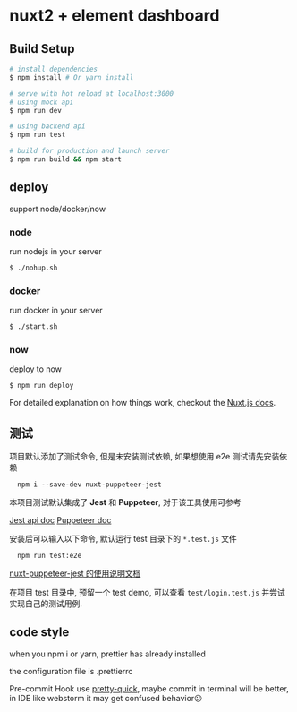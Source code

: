 # nuxt2 + element dashboard

## Build Setup

```bash
# install dependencies
$ npm install # Or yarn install

# serve with hot reload at localhost:3000
# using mock api
$ npm run dev

# using backend api
$ npm run test

# build for production and launch server
$ npm run build && npm start
```

## deploy

support node/docker/now

### node

run nodejs in your server

```bash
$ ./nohup.sh
```

### docker

run docker in your server

```bash
$ ./start.sh
```

### now

deploy to now

```bash
$ npm run deploy
```

For detailed explanation on how things work, checkout the [Nuxt.js docs](https://github.com/nuxt/nuxt.js).

## 测试

项目默认添加了测试命令, 但是未安装测试依赖, 如果想使用 e2e 测试请先安装依赖

```shell
  npm i --save-dev nuxt-puppeteer-jest
```

本项目测试默认集成了 **Jest** 和 **Puppeteer**, 对于该工具使用可参考

[Jest api doc](https://facebook.github.io/jest/docs/en/api.html)
[Puppeteer doc](https://github.com/GoogleChrome/puppeteer)

安装后可以输入以下命令, 默认运行 test 目录下的 `*.test.js` 文件

```shell
  npm run test:e2e
```

[nuxt-puppeteer-jest 的使用说明文档](https://github.com/PepperYan/nuxt-jest-puppeteer)

在项目 test 目录中, 预留一个 test demo, 可以查看 `test/login.test.js` 并尝试实现自己的测试用例.

## code style

when you npm i or yarn, prettier has already installed

the configuration file is .prettierrc

Pre-commit Hook use [pretty-quick](https://github.com/azz/pretty-quick), maybe commit in terminal will be better, in IDE
like webstorm it may get confused behavior😕
